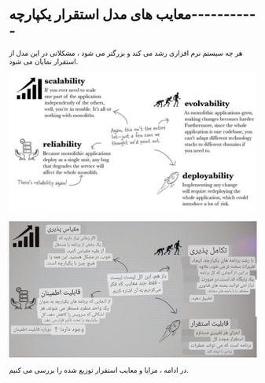 # معایب های مدل استقرار یکپارچه-----------

هر چه سیستم نرم افزاری رشد می کند و بزرگتر می شود ، مشکلاتی در این مدل از استقرار نمایان می شود.

![](./Images/Pasted%20image%2020240404114501.png)

![](./Images/Pasted%20image%2020240404114828.png)

در ادامه ، مزایا و معایب استقرار توزیع شده را بررسی می کنیم.

